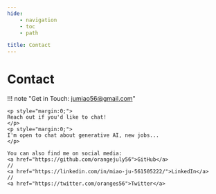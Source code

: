 ```yaml
---
hide:
    - navigation
    - toc
    - path

title: Contact
---
```


# Contact


!!! note "Get in Touch: [jumiao56@gmail.com](mailto:jumiao56@gmail.com)"

    <p style="margin:0;">
    Reach out if you'd like to chat!
    </p>
    <p style="margin:0;">
    I'm open to chat about generative AI, new jobs...
    </p>

    You can also find me on social media:
    <a href="https://github.com/orangejuly56">GitHub</a>
    //
    <a href="https://linkedin.com/in/miao-ju-561505222/">LinkedIn</a>
    //
    <a href="https://twitter.com/oranges56">Twitter</a>
